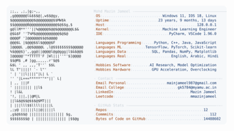 <picture>
  <source srcset="https://raw.githubusercontent.com/mmazinjameel/mmazinjameel/main/dark_mode.svg?v=1755526349" media="(prefers-color-scheme: dark)">
  <img src="https://raw.githubusercontent.com/mmazinjameel/mmazinjameel/main/light_mode.svg?v=1755526349">
</picture>
